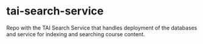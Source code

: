 # tai-search-service
Repo with the TAI Search Service that handles deployment of the databases and service for indexing and searching course content.
